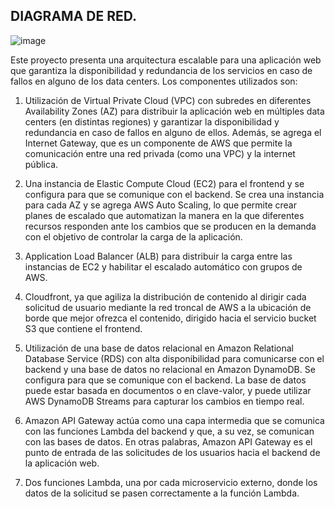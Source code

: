 ## DIAGRAMA DE RED.

![image](https://github.com/JMKademian/prueba-tecnica/assets/96548645/0dd62d6d-ac51-4685-b0b5-546c3fc5d5dd)


Este proyecto presenta una arquitectura escalable para una aplicación web que garantiza la disponibilidad y redundancia de los servicios en caso de fallos en alguno de los data centers. Los componentes utilizados son:

1. Utilización de Virtual Private Cloud (VPC) con subredes en diferentes Availability Zones (AZ) para distribuir la aplicación web en múltiples data centers (en distintas regiones) y garantizar la disponibilidad y redundancia en caso de fallos en alguno de ellos. Además, se agrega el Internet Gateway, que es un componente de AWS que permite la comunicación entre una red privada (como una VPC) y la internet pública.

2. Una instancia de Elastic Compute Cloud (EC2) para el frontend y se configura para que se comunique con el backend. Se crea una instancia para cada AZ y se agrega AWS Auto Scaling, lo que permite crear planes de escalado que automatizan la manera en la que diferentes recursos responden ante los cambios que se producen en la demanda con el objetivo de controlar la carga de la aplicación.

3. Application Load Balancer (ALB) para distribuir la carga entre las instancias de EC2 y habilitar el escalado automático con grupos de AWS.

4. Cloudfront, ya que agiliza la distribución de contenido al dirigir cada solicitud de usuario mediante la red troncal de AWS a la ubicación de borde que mejor ofrezca el contenido, dirigido hacia el servicio bucket S3 que contiene el frontend.

5. Utilización de una base de datos relacional en Amazon Relational Database Service (RDS) con alta disponibilidad para comunicarse con el backend y una base de datos no relacional en Amazon DynamoDB. Se configura para que se comunique con el backend. La base de datos puede estar basada en documentos o en clave-valor, y puede utilizar AWS DynamoDB Streams para capturar los cambios en tiempo real.

6. Amazon API Gateway actúa como una capa intermedia que se comunica con las funciones Lambda del backend y que, a su vez, se comunican con las bases de datos. En otras palabras, Amazon API Gateway es el punto de entrada de las solicitudes de los usuarios hacia el backend de la aplicación web.

7. Dos funciones Lambda, una por cada microservicio externo, donde los datos de la solicitud se pasen correctamente a la función Lambda.

